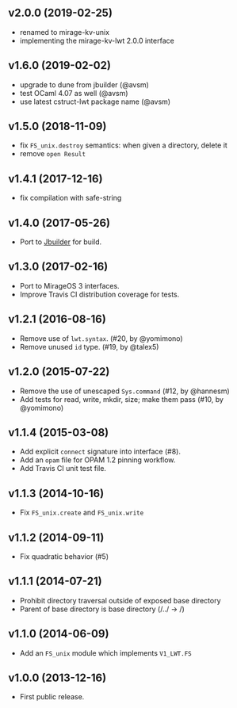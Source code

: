 ## v2.0.0 (2019-02-25)

* renamed to mirage-kv-unix
* implementing the mirage-kv-lwt 2.0.0 interface

## v1.6.0 (2019-02-02)

* upgrade to dune from jbuilder (@avsm)
* test OCaml 4.07 as well (@avsm)
* use latest cstruct-lwt package name (@avsm)

## v1.5.0 (2018-11-09)

* fix `FS_unix.destroy` semantics: when given a directory, delete it
* remove `open Result`

## v1.4.1 (2017-12-16)

* fix compilation with safe-string

## v1.4.0 (2017-05-26)

* Port to [Jbuilder](https://github.com/janestreet/jbuilder) for build.

## v1.3.0 (2017-02-16)

* Port to MirageOS 3 interfaces.
* Improve Travis CI distribution coverage for tests.

## v1.2.1 (2016-08-16)

* Remove use of `lwt.syntax`. (#20, by @yomimono)
* Remove unused `id` type. (#19, by @talex5)

## v1.2.0 (2015-07-22)

* Remove the use of unescaped `Sys.command` (#12, by @hannesm)
* Add tests for read, write, mkdir, size; make them pass (#10, by @yomimono)

## v1.1.4 (2015-03-08)

* Add explicit `connect` signature into interface (#8).
* Add an `opam` file for OPAM 1.2 pinning workflow.
* Add Travis CI unit test file.

## v1.1.3 (2014-10-16)

* Fix `FS_unix.create` and `FS_unix.write`

## v1.1.2 (2014-09-11)

* Fix quadratic behavior (#5)

## v1.1.1 (2014-07-21)

* Prohibit directory traversal outside of exposed base directory
* Parent of base directory is base directory (/../ -> /)

## v1.1.0 (2014-06-09)

* Add an `FS_unix` module which implements `V1_LWT.FS`

## v1.0.0 (2013-12-16)

* First public release.
